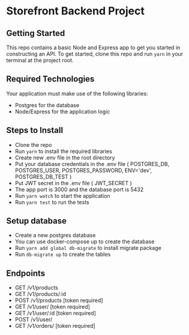# Storefront Backend Project

## Getting Started

This repo contains a basic Node and Express app to get you started in constructing an API. To get started, clone this repo and run `yarn` in your terminal at the project root.

## Required Technologies

Your application must make use of the following libraries:

-   Postgres for the database
-   Node/Express for the application logic

## Steps to Install

-   Clone the repo
-   Run `yarn` to install the required libraries
-   Create new .env file in the root directory
-   Put your database credentials in the .env file ( POSTGRES_DB, POSTGRES_USER, POSTGRES_PASSWORD, ENV='dev', POSTGRES_DB_TEST )
-   Put JWT secret in the .env file ( JWT_SECRET )
-   The app port is 3000 and the database port is 5432
-   Run `yarn watch` to start the application
-   Run `yarn test` to run the tests

## Setup database

-   Create a new postgres database
-   You can use docker-compose up to create the database
-   Run `yarn add global db-migrate` to install migrate package
-   Run `db-migrate up` to create the tables

## Endpoints

-   GET /v1/products
-   GET /v1/products/:id
-   POST /v1/products [token required]
-   GET /v1/user/ [token required]
-   GET /v1/user/:id [token required]
-   POST /v1/user/
-   GET /v1/orders/ [token required]
